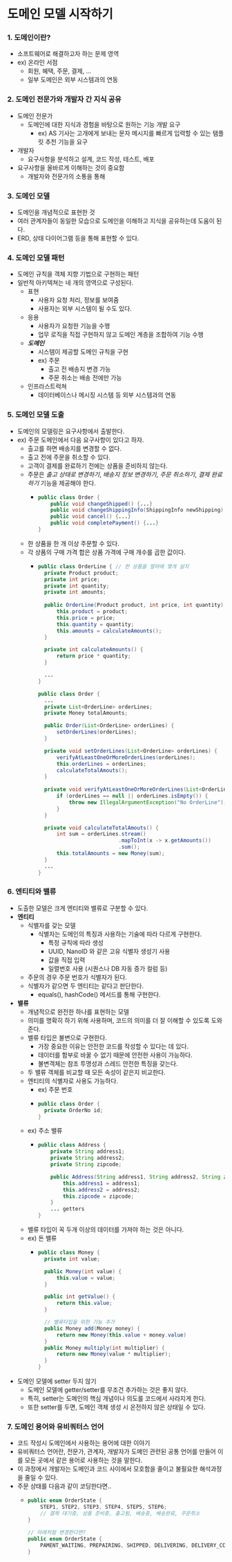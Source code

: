 # 도메인 모델 시작하기

### 1. 도메인이란?
* 소프트웨어로 해결하고자 하는 문제 영역
* ex) 온라인 서점
  * 회원, 혜택, 주문, 결제, ...
  * 일부 도메인은 외부 시스템과의 연동

### 2. 도메인 전문가와 개발자 간 지식 공유
* 도메인 전문가
  * 도메인에 대한 지식과 경험을 바탕으로 원하는 기능 개발 요구
    * ex) AS 기사는 고개에게 보내는 문자 메시지를 빠르게 입력할 수 있는 탬플릿 추천 기능을 요구
* 개발자
  * 요구사항을 분석하고 설계, 코드 작성, 테스트, 배포
* 요구사항을 올바르게 이해하는 것이 중요함
  * 개발자와 전문가의 소통을 통해

### 3. 도메인 모델
* 도메인을 개념적으로 표현한 것
* 여러 관계자들이 동일한 모습으로 도메인을 이해하고 지식을 공유하는데 도움이 된다.
* ERD, 상태 다이어그램 등을 통해 표현할 수 있다.

### 4. 도메인 모델 패턴
* 도메인 규칙을 객체 지향 기법으로 구현하는 패턴
* 일반적 아키텍쳐는 네 개의 영역으로 구성된다.
  * 표현
    * 사용자 요청 처리, 정보를 보여줌
    * 사용자는 외부 시스템이 될 수도 있다.
  * 응용
    * 사용자가 요청한 기능을 수행
    * 업무 로직을 직접 구현하지 않고 도메인 계층을 조합하여 기능 수행
  * **_도메인_**
    * 시스템이 제공할 도메인 규칙을 구현
    * ex) 주문
      * 출고 전 배송지 변경 가능
      * 주문 취소는 배송 전에만 가능
  * 인프라스트럭쳐
    * 데이터베이스나 메시징 시스템 등 외부 시스템과의 연동

### 5. 도메인 모델 도출
* 도메인의 모델링은 요구사항에서 출발한다.
* ex) 주문 도메인에서 다음 요구사항이 있다고 하자.
  * 출고를 하면 배송지를 변경할 수 없다.
  * 출고 전에 주문을 취소할 수 있다.
  * 고객이 결제를 완료하기 전에는 상품을 준비하지 않는다.
  * 주문은 _출고 상태로 변경하기_, _배송지 정보 변경하기_, _주문 취소하기_, _결제 완료하기_ 기능을 제공해야 한다.
    * ```java
      public class Order {
          public void changeShipped() {...}
          public void changeShippingInfo(ShippingInfo newShipping) {...}
          public void cancel() {...}
          public void completePayment() {...}
      }
      ```
  * 한 상품을 한 개 이상 주문할 수 있다.
  * 각 상품의 구매 가격 합은 상품 가격에 구매 개수를 곱한 값이다.
    * ```java
      public class OrderLine { // 한 상품을 얼마에 몇개 살지
        private Product product;
        private int price;
        private int quantity;
        private int amounts;
        
        public OrderLine(Product product, int price, int quantity) {
            this.product = product;
            this.price = price;
            this.quantity = quantity;
            this.amounts = calculateAmounts();
        }
      
        private int calculateAmounts() {
            return price * quantity;
        }
      
        ... 
      }
      
      public class Order {
        ...
        private List<OrderLine> orderLines;
        private Money totalAmounts;
      
        public Order(List<OrderLine> orderLines) {
            setOrderLines(orderLines);
        }
      
        private void setOrderLines(List<OrderLine> orderLines) {
            verifyAtLeastOneOrMoreOrderLines(orderLines);
            this.orderLines = orderLines;
            calculateTotalAmouts();
        }
        
        private void verifyAtLeastOneOrMoreOrderLines(List<OrderLine> orderLines) {
            if (orderLines == null || orderLines.isEmpty()) {
                throw new IllegalArgumentException("No OrderLine");
            }
        }
      
        private void calculateTotalAmouts() {
            int sum = orderLines.stream()
                                .mapToInt(x -> x.getAmounts())
                                .sum();
            this.totalAmounts = new Money(sum);
        }
        ...
      }
      ```
      
### 6. 엔티티와 밸류
* 도출한 모델은 크게 엔티티와 밸류로 구분할 수 있다.
* **엔티티**
  * 식별자를 갖는 모델
    * 식별자는 도메인의 특징과 사용하는 기술에 따라 다르게 구현한다.
      * 특정 규칙에 따라 생성
      * UUID, NanoID 와 같은 고유 식별자 생성기 사용
      * 값을 직접 입력
      * 일렬번호 사용 (시퀀스나 DB 자동 증가 컬럼 등)
  * 주문의 경우 주문 번호가 식별자가 된다.
  * 식별자가 같으면 두 엔티티는 같다고 판단한다.
    * equals(), hashCode() 메서드를 통해 구현한다.
* **밸류**
  * 개념적으로 완전한 하나를 표현하는 모델
  * 의미를 명확히 하기 위해 사용하며, 코드의 의미를 더 잘 이해할 수 있도록 도와준다.
  * 밸류 타입은 불변으로 구현한다.
    * 가장 중요한 이유는 안전한 코드를 작성할 수 있다는 데 있다.
    * 데이터를 함부로 바꿀 수 없기 때문에 안전한 사용이 가능하다.
    * 불변객체는 참조 투명성과 스레드 안전한 특징을 갖는다.
  * 두 밸류 객체를 비교할 때 모든 속성이 같은지 비교한다.
  * 엔티티의 식별자로 사용도 가능하다.
    * ex) 주문 번호
    * ```java
      public class Order {
        private OrderNo id;
      }
      ```
  * ex) 주소 밸류
    * ```java
      public class Address {
          private String address1;
          private String address2;
          private String zipcode;
    
          public Address(String address1, String address2, String zipcode) {
              this.address1 = address1;
              this.address2 = address2;
              this.zipcode = zipcode;
          }
          ... getters
      }
      ```
  * 밸류 타입이 꼭 두개 이상의 데이터를 가져야 하는 것은 아니다.
  * ex) 돈 밸류
    * ```java
      public class Money {
        private int value;
      
        public Money(int value) {
            this.value = value;
        }
      
        public int getValue() {
            return this.value;
        }
      
        // 밸류타입을 위한 기능 추가
        public Money add(Money money) {
            return new Money(this.value + money.value)
        }
        public Money multiply(int multiplier) {
            return new Money(value * multiplier);
        }
      }
      ```
* 도메인 모델에 setter 두지 않기
  * 도메인 모델에 getter/setter를 무조건 추가하는 것은 좋지 않다.
  * 특히, setter는 도메인의 핵심 개념이나 의도를 코드에서 사라지게 한다.
  * 또한 setter를 두면, 도메인 객체 생성 시 온전하지 않은 상태일 수 있다.

### 7. 도메인 용어와 유비쿼터스 언어
* 코드 작성시 도메인에서 사용하는 용어에 대한 이야기
* 유비쿼터스 언어란, 전문가, 관계자, 개발자가 도메인 관련된 공통 언어를 만들어 이를 모든 곳에서 같은 용어로 사용하는 것을 말한다.
* 이 과정에서 개발자는 도메인과 코드 사이에서 모호함을 줄이고 불필요한 해석과정을 줄일 수 있다.
* 주문 상태를 다음과 같이 코딩한다면..
  * ```java
    public enum OrderState {
        STEP1, STEP2, STEP3, STEP4, STEP5, STEP6;
        // 결제 대기중, 상품 준비중, 출고됨, 배송중, 배송완료, 주문취소
    }
    
    // 아래처럼 변경한다면?
    public enum OrderState {
        PAMENT_WAITING, PREPAIRING, SHIPPED, DELIVERING, DELIVERY_COMPLETED;
    }
    ```